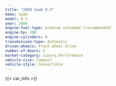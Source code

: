 ```yaml
---
title: "2009 Saab 9-3"
make: Saab
model: 9-3
year: 2009
engine-fuel-type: premium unleaded (recommended)
engine-hp: 280
engine-cylinders: 6
transmission-type: Automatic
driven-wheels: Front wheel drive
number-of-doors: 2
market-category: Luxury,Performance
vehicle-size: Compact
vehicle-style: Convertible
---
```


{{< car_info >}}
